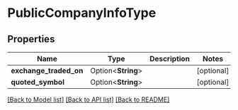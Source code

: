 # PublicCompanyInfoType

## Properties

Name | Type | Description | Notes
------------ | ------------- | ------------- | -------------
**exchange_traded_on** | Option<**String**> |  | [optional]
**quoted_symbol** | Option<**String**> |  | [optional]

[[Back to Model list]](../README.md#documentation-for-models) [[Back to API list]](../README.md#documentation-for-api-endpoints) [[Back to README]](../README.md)


